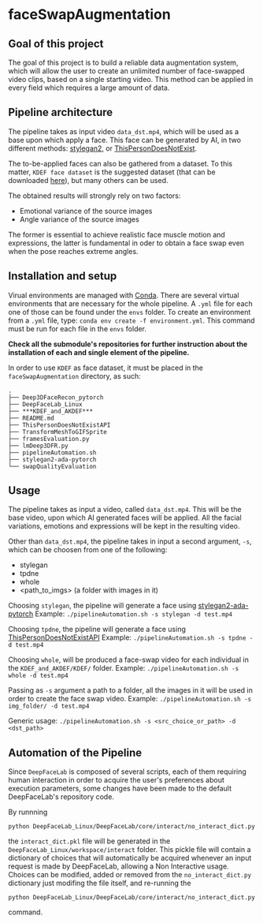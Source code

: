 # faceSwapAugmentation
## Goal of this project
The goal of this project is to build a reliable data augmentation system,
which will allow the user to create an unlimited number of face-swapped video clips, based on
a single starting video.
This method can be applied in every field which requires a large
amount of data.

## Pipeline architecture
The pipeline takes as input video `data_dst.mp4`, which will be used as
a base upon which apply a face. This face can be generated by AI, in
two different methods: [stylegan2](https://github.com/NVlabs/stylegan2-ada-pytorch/), or [ThisPersonDoesNotExist](https://this-person-does-not-exist.com/it).

The to-be-applied faces can also be gathered from a dataset. To this
matter, `KDEF face dataset` is the suggested dataset (that can be downloaded [here](https://www.kdef.se/home/aboutKDEF.html)), but many others can be used.

The obtained results will strongly rely on two factors:
- Emotional variance of the source images
- Angle variance of the source images

The former is essential to achieve realistic face muscle motion and
expressions, the latter is fundamental in oder to obtain a face swap
even when the pose reaches extreme angles.

## Installation and setup
Virual environments are managed with 
[Conda](https://docs.conda.io/projects/conda/en/latest/user-guide/install/).
There are several virtual environments that are necessary for the
whole pipeline. A `.yml` file for each one of those can be found under the
`envs` folder.
To create an environment from a `.yml` file, type:
`conda env create -f environment.yml`. This command must be run for
each file in the `envs` folder.

**Check all the submodule's repositories for further instruction
about the installation of each and single element of the pipeline.**

In order to use `KDEF` as face dataset, it must be placed in the
`faceSwapAugmentation` directory, as such:
```
.
├── Deep3DFaceRecon_pytorch
├── DeepFaceLab_Linux
├── ***KDEF_and_AKDEF***
├── README.md
├── ThisPersonDoesNotExistAPI
├── TransformMeshToGIFSprite
├── framesEvaluation.py
├── lmDeep3DFR.py
├── pipelineAutomation.sh
├── stylegan2-ada-pytorch
└── swapQualityEvaluation

```
## Usage

The pipeline takes as input a video, called `data_dst.mp4`. This will
be the base video, upon which AI generated faces will be applied. All
the facial variations, emotions and expressions will be kept in the
resulting video. 

Other than `data_dst.mp4`, the pipeline takes in
input a second argument, `-s`, which can be choosen from one of the
following:
- stylegan
- tpdne
- whole
- <path_to_imgs> (a folder with images in it)

Choosing `stylegan`, the pipeline will generate a face using
[stylegan2-ada-pytorch](https://github.com/NVlabs/stylegan2-ada-pytorch/)
Example:
`./pipelineAutomation.sh -s stylegan -d test.mp4`

Choosing `tpdne`, the pipeline will generate a face using
[ThisPersonDoesNotExistAPI](https://github.com/David-Lor/ThisPersonDoesNotExistAPI)
Example:
`./pipelineAutomation.sh -s tpdne -d test.mp4`

Choosing `whole`, will be produced a face-swap video for each
individual in the `KDEF_and_AKDEF/KDEF/` folder.
Example:
`./pipelineAutomation.sh -s whole -d test.mp4`

Passing as `-s` argument a path to a folder, all the images in it will
be used in order to create the face swap video.
Example:
`./pipelineAutomation.sh -s img_folder/ -d test.mp4`

Generic usage:
`./pipelineAutomation.sh -s <src_choice_or_path> -d <dst_path>`

## Automation of the Pipeline

Since `DeepFaceLab` is composed of several scripts, each of them
requiring human interaction in order to acquire the user's preferences about execution
parameters, some changes have been made to the default
DeepFaceLab's repository code.

By runnning 
```
python DeepFaceLab_Linux/DeepFaceLab/core/interact/no_interact_dict.py
```
the `interact_dict.pkl` file will be generated in the
`DeepFaceLab_Linux/workspace/interact` folder. This pickle file will
contain a dictionary of choices that will automatically be acquired
whenever an input request is made by DeepFaceLab, allowing a Non
Interactive usage. Choices can be modified, added or removed from the
`no_interact_dict.py` dictionary just modifing the file itself, and
re-running the 
```
python DeepFaceLab_Linux/DeepFaceLab/core/interact/no_interact_dict.py
```
command.
